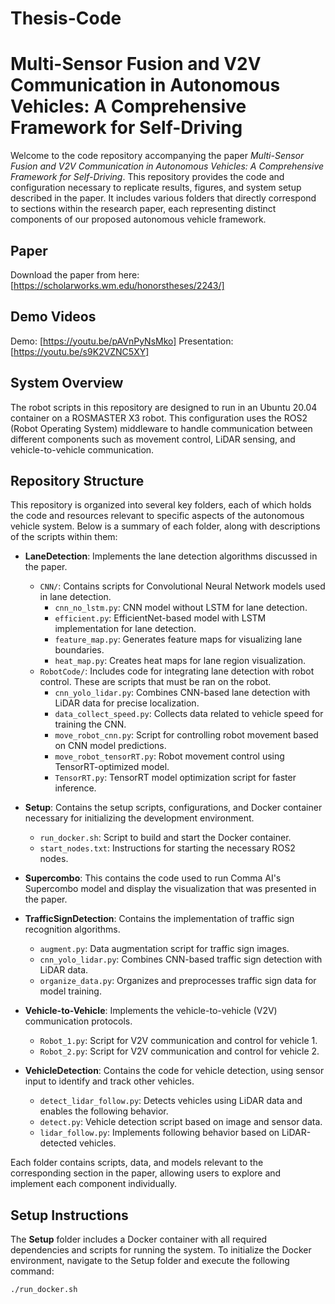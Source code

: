 # Thesis-Code

# Multi-Sensor Fusion and V2V Communication in Autonomous Vehicles: A Comprehensive Framework for Self-Driving

Welcome to the code repository accompanying the paper *Multi-Sensor Fusion and V2V Communication in Autonomous Vehicles: A Comprehensive Framework for Self-Driving*. This repository provides the code and configuration necessary to replicate results, figures, and system setup described in the paper. It includes various folders that directly correspond to sections within the research paper, each representing distinct components of our proposed autonomous vehicle framework.

## Paper

Download the paper from here: [https://scholarworks.wm.edu/honorstheses/2243/]

## Demo Videos

Demo: [https://youtu.be/pAVnPyNsMko]
Presentation: [https://youtu.be/s9K2VZNC5XY]

## System Overview

The robot scripts in this repository are designed to run in an Ubuntu 20.04 container on a ROSMASTER X3 robot. This configuration uses the ROS2 (Robot Operating System) middleware to handle communication between different components such as movement control, LiDAR sensing, and vehicle-to-vehicle communication.

## Repository Structure

This repository is organized into several key folders, each of which holds the code and resources relevant to specific aspects of the autonomous vehicle system. Below is a summary of each folder, along with descriptions of the scripts within them:

- **LaneDetection**: Implements the lane detection algorithms discussed in the paper.
  - `CNN/`: Contains scripts for Convolutional Neural Network models used in lane detection.
    - `cnn_no_lstm.py`: CNN model without LSTM for lane detection.
    - `efficient.py`: EfficientNet-based model with LSTM implementation for lane detection.
    - `feature_map.py`: Generates feature maps for visualizing lane boundaries.
    - `heat_map.py`: Creates heat maps for lane region visualization.
  - `RobotCode/`: Includes code for integrating lane detection with robot control. These are scripts that must be ran on the robot.
    - `cnn_yolo_lidar.py`: Combines CNN-based lane detection with LiDAR data for precise localization.
    - `data_collect_speed.py`: Collects data related to vehicle speed for training the CNN.
    - `move_robot_cnn.py`: Script for controlling robot movement based on CNN model predictions.
    - `move_robot_tensorRT.py`: Robot movement control using TensorRT-optimized model.
    - `TensorRT.py`: TensorRT model optimization script for faster inference.

- **Setup**: Contains the setup scripts, configurations, and Docker container necessary for initializing the development environment.
  - `run_docker.sh`: Script to build and start the Docker container.
  - `start_nodes.txt`: Instructions for starting the necessary ROS2 nodes.

- **Supercombo**: This contains the code used to run Comma AI's Supercombo model and display the visualization that was presented in the paper. 


- **TrafficSignDetection**: Contains the implementation of traffic sign recognition algorithms.
  - `augment.py`: Data augmentation script for traffic sign images.
  - `cnn_yolo_lidar.py`: Combines CNN-based traffic sign detection with LiDAR data.
  - `organize_data.py`: Organizes and preprocesses traffic sign data for model training.

- **Vehicle-to-Vehicle**: Implements the vehicle-to-vehicle (V2V) communication protocols.
  - `Robot_1.py`: Script for V2V communication and control for vehicle 1.
  - `Robot_2.py`: Script for V2V communication and control for vehicle 2.

- **VehicleDetection**: Contains the code for vehicle detection, using sensor input to identify and track other vehicles.
  - `detect_lidar_follow.py`: Detects vehicles using LiDAR data and enables the following behavior.
  - `detect.py`: Vehicle detection script based on image and sensor data.
  - `lidar_follow.py`: Implements following behavior based on LiDAR-detected vehicles.

Each folder contains scripts, data, and models relevant to the corresponding section in the paper, allowing users to explore and implement each component individually.

## Setup Instructions

The **Setup** folder includes a Docker container with all required dependencies and scripts for running the system. To initialize the Docker environment, navigate to the Setup folder and execute the following command:

```bash
./run_docker.sh

